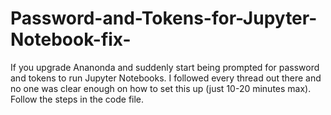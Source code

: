 # Password-and-Tokens-for-Jupyter-Notebook-fix-
If you upgrade Ananonda and suddenly start being prompted for password and tokens to run Jupyter Notebooks. 
I followed every thread out there and no one was clear enough on how to set this up (just 10-20 minutes max).
Follow the steps in the code file.
